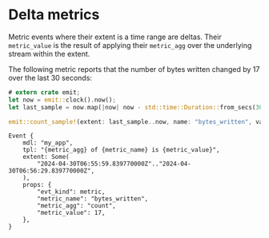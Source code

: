 # Delta metrics

Metric events where their extent is a time range are deltas. Their `metric_value` is the result of applying their `metric_agg` over the underlying stream within the extent.

The following metric reports that the number of bytes written changed by 17 over the last 30 seconds:

```rust
# extern crate emit;
let now = emit::clock().now();
let last_sample = now.map(|now| now - std::time::Duration::from_secs(30));

emit::count_sample!(extent: last_sample..now, name: "bytes_written", value: 17);
```

```text
Event {
    mdl: "my_app",
    tpl: "{metric_agg} of {metric_name} is {metric_value}",
    extent: Some(
        "2024-04-30T06:55:59.839770000Z".."2024-04-30T06:56:29.839770000Z",
    ),
    props: {
        "evt_kind": metric,
        "metric_name": "bytes_written",
        "metric_agg": "count",
        "metric_value": 17,
    },
}
```
